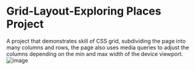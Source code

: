 # Grid-Layout-Exploring Places Project

A project that demonstrates skill of CSS grid, subdividing the page into many columns and rows, the page also uses media queries to adjust the columns depending on the min and max width of the device viewport.
![image](https://github.com/briendeau/Grid-Layout-Explore/assets/62812999/147471d6-ae37-458f-b171-8e26732c6161)
